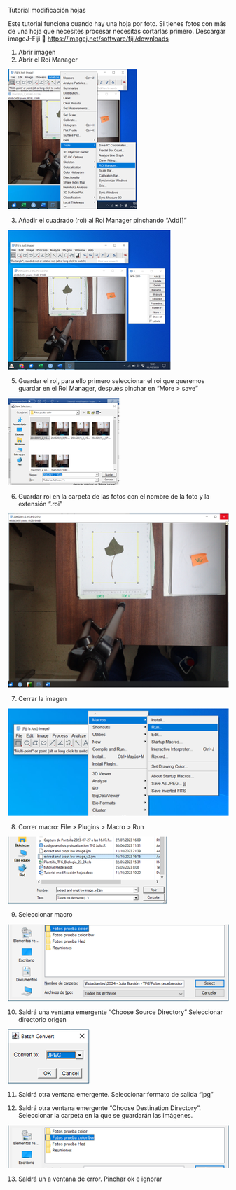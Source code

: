 Tutorial modificación hojas

Este tutorial funciona cuando hay una hoja por foto. Si tienes fotos con más de una hoja que necesites procesar necesitas cortarlas primero.
Descargar imageJ-Fiji  https://imagej.net/software/fiji/downloads
1.	Abrir imagen
2.	Abrir el Roi Manager
   
 ![Alt text](img/Imagen1.png?raw=true "Optional Title")
 
3.	Añadir el cuadrado (roi) al Roi Manager pinchando “Add[]”

 ![Alt text](img/Imagen2.png?raw=true "Optional Title")
 
5.	Guardar el roi, para ello primero seleccionar el roi que queremos guardar en el Roi Manager, después pinchar en “More > save” 

 ![Alt text](img/Imagen3.png?raw=true "Optional Title")

6.	Guardar roi en la carpeta de las fotos con el nombre de la foto y la extensión “.roi”
 
 ![Alt text](img/Imagen4.png?raw=true "Optional Title")

7.	Cerrar la imagen
 
 ![Alt text](img/Imagen5.png?raw=true "Optional Title")

8.	Correr macro: File > Plugins > Macro > Run
 
 ![Alt text](img/Imagen8.png?raw=true "Optional Title")

9.	Seleccionar macro 
 
 ![Alt text](img/Imagen9.png?raw=true "Optional Title")

10.	Saldrá una ventana emergente “Choose Source Directory” Seleccionar directorio origen
 
 ![Alt text](img/Imagen10.png?raw=true "Optional Title")

11.	 Saldrá otra ventana emergente. Seleccionar formato de salida “jpg”
 
12.	Saldrá otra ventana emergente “Choose Destination Directory”. Seleccionar la carpeta en la que se guardarán las imágenes.
 
 ![Alt text](img/Imagen12.png?raw=true "Optional Title")
 
13.	Saldrá un a ventana de error. Pinchar ok e ignorar
 
